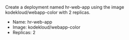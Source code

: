 Create a deployment named hr-web-app using the image kodekloud/webapp-color with 2 replicas.

- Name: hr-web-app
- Image: kodekloud/webapp-color
- Replicas: 2